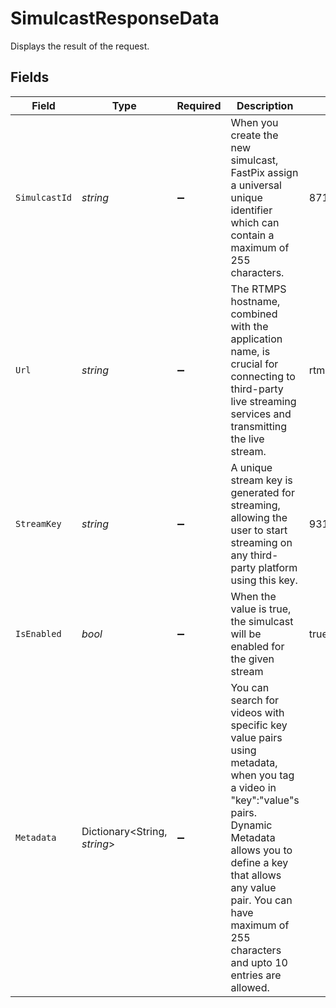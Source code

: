 # SimulcastResponseData

Displays the result of the request.


## Fields

| Field                                                                                                                                                                                                                                                                 | Type                                                                                                                                                                                                                                                                  | Required                                                                                                                                                                                                                                                              | Description                                                                                                                                                                                                                                                           | Example                                                                                                                                                                                                                                                               |
| --------------------------------------------------------------------------------------------------------------------------------------------------------------------------------------------------------------------------------------------------------------------- | --------------------------------------------------------------------------------------------------------------------------------------------------------------------------------------------------------------------------------------------------------------------- | --------------------------------------------------------------------------------------------------------------------------------------------------------------------------------------------------------------------------------------------------------------------- | --------------------------------------------------------------------------------------------------------------------------------------------------------------------------------------------------------------------------------------------------------------------- | --------------------------------------------------------------------------------------------------------------------------------------------------------------------------------------------------------------------------------------------------------------------- |
| `SimulcastId`                                                                                                                                                                                                                                                         | *string*                                                                                                                                                                                                                                                              | :heavy_minus_sign:                                                                                                                                                                                                                                                    | When you create the new simulcast, FastPix assign a universal unique identifier which can contain a maximum of 255 characters.                                                                                                                                        | 8717422d89288ad5958d4a86e9afe2a2                                                                                                                                                                                                                                      |
| `Url`                                                                                                                                                                                                                                                                 | *string*                                                                                                                                                                                                                                                              | :heavy_minus_sign:                                                                                                                                                                                                                                                    | The RTMPS hostname, combined with the application name, is crucial for connecting to third-party live streaming services and transmitting the live stream.                                                                                                            | rtmp://hyd01.contribute.live-video.net/app/                                                                                                                                                                                                                           |
| `StreamKey`                                                                                                                                                                                                                                                           | *string*                                                                                                                                                                                                                                                              | :heavy_minus_sign:                                                                                                                                                                                                                                                    | A unique stream key is generated for streaming, allowing the user to start streaming on any third-party platform using this key.                                                                                                                                      | 9310547d1df9c219d851d91d5b768b36k61a264dcc447b63da6fb79ef925cd76d                                                                                                                                                                                                     |
| `IsEnabled`                                                                                                                                                                                                                                                           | *bool*                                                                                                                                                                                                                                                                | :heavy_minus_sign:                                                                                                                                                                                                                                                    | When the value is true, the simulcast will be enabled for the given stream                                                                                                                                                                                            | true                                                                                                                                                                                                                                                                  |
| `Metadata`                                                                                                                                                                                                                                                            | Dictionary<String, *string*>                                                                                                                                                                                                                                          | :heavy_minus_sign:                                                                                                                                                                                                                                                    | You can search for videos with specific key value pairs using metadata, when you tag a video in "key":"value"s pairs. Dynamic Metadata allows you to define a key that allows any value pair. You can have maximum of 255 characters and upto 10 entries are allowed. |                                                                                                                                                                                                                                                                       |